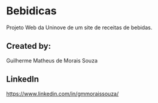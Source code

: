 # Bebidicas

Projeto Web da Uninove de um site de receitas de bebidas.

## Created by:
Guilherme Matheus de Morais Souza

## LinkedIn
https://www.linkedin.com/in/gmmoraissouza/
